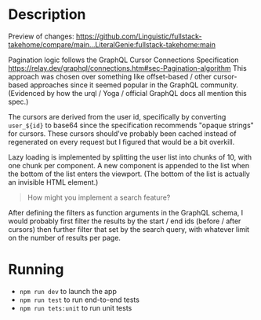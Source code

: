 # Description

Preview of changes: https://github.com/Linguistic/fullstack-takehome/compare/main...LiteralGenie:fullstack-takehome:main

Pagination logic follows the GraphQL Cursor Connections Specification
https://relay.dev/graphql/connections.htm#sec-Pagination-algorithm
This approach was chosen over something like offset-based / other cursor-based approaches since it seemed popular in the GraphQL community.
(Evidenced by how the urql / Yoga / official GraphQL docs all mention this spec.)

The cursors are derived from the user id, specifically by converting `user_${id}` to base64 since the specification recommends "opaque strings" for cursors.
These cursors should've probably been cached instead of regenerated on every request but I figured that would be a bit overkill.

Lazy loading is implemented by splitting the user list into chunks of 10, with one chunk per component.
A new component is appended to the list when the bottom of the list enters the viewport. (The bottom of the list is actually an invisible HTML element.)

> How might you implement a search feature?

After defining the filters as function arguments in the GraphQL schema, I would probably first filter the results by the start / end ids (before / after cursors) then further filter that set by the search query, with whatever limit on the number of results per page.

# Running

- `npm run dev` to launch the app
- `npm run test` to run end-to-end tests
- `npm run tets:unit` to run unit tests
